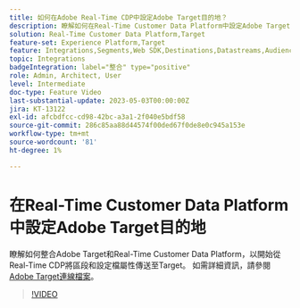 ```yaml
---
title: 如何在Adobe Real-Time CDP中設定Adobe Target目的地？
description: 瞭解如何在Real-Time Customer Data Platform中設定Adobe Target目的地，以開始從Real-Time CDP傳送區段和設定檔屬性至Target。
solution: Real-Time Customer Data Platform,Target
feature-set: Experience Platform,Target
feature: Integrations,Segments,Web SDK,Destinations,Datastreams,Audiences,Experience Targeting
topic: Integrations
badgeIntegration: label="整合" type="positive"
role: Admin, Architect, User
level: Intermediate
doc-type: Feature Video
last-substantial-update: 2023-05-03T00:00:00Z
jira: KT-13122
exl-id: afcbdfcc-cd98-42bc-a3a1-2f040e5bdf58
source-git-commit: 286c85aa88d44574f00ded67f0de8e0c945a153e
workflow-type: tm+mt
source-wordcount: '81'
ht-degree: 1%

---
```


# 在Real-Time Customer Data Platform中設定Adobe Target目的地

瞭解如何整合Adobe Target和Real-Time Customer Data Platform，以開始從Real-Time CDP將區段和設定檔屬性傳送至Target。 如需詳細資訊，請參閱[Adobe Target連線檔案](https://experienceleague.adobe.com/docs/experience-platform/destinations/catalog/personalization/adobe-target-connection.html?lang=zh-Hant)。

>[!VIDEO](https://video.tv.adobe.com/v/3449804/?learn=on&enablevpops&captions=chi_hant)
